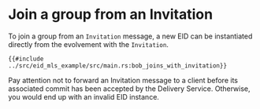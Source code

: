 # Join a group from an Invitation

To join a group from an `Invitation` message, a new EID can be instantiated directly from the evolvement with
the `Invitation`.

```rust,no_run,noplayground
{{#include ../src/eid_mls_example/src/main.rs:bob_joins_with_invitation}}
```

Pay attention not to forward an Invitation message to a client before its associated commit has been accepted by the
Delivery Service.
Otherwise, you would end up with an invalid EID instance.
